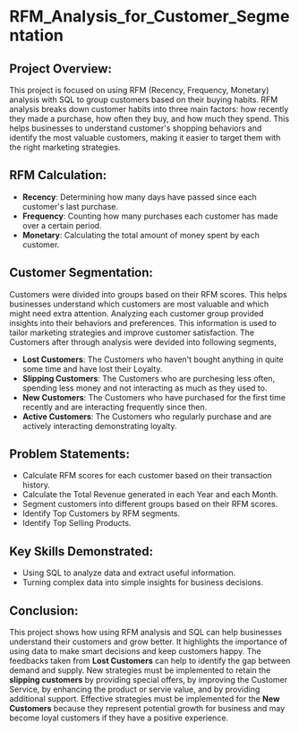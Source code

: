 # RFM_Analysis_for_Customer_Segmentation
## Project Overview:
This project is focused on using RFM (Recency, Frequency, Monetary) analysis with SQL to group customers based on their buying habits. RFM analysis breaks down customer habits into three main factors: how recently they made a purchase, how often they buy, and how much they spend. This helps businesses to understand customer's shopping behaviors and identify the most valuable customers, making it easier to target them with the right marketing strategies.

## RFM Calculation:
- **Recency**: Determining how many days have passed since each customer's last purchase.
- **Frequency**: Counting how many purchases each customer has made over a certain period.
- **Monetary**: Calculating the total amount of money spent by each customer.

## Customer Segmentation:
Customers were divided into groups based on their RFM scores. This helps businesses understand which customers are most valuable and which might need extra attention. Analyzing each customer group provided insights into their behaviors and preferences. This information is used to tailor marketing strategies and improve customer satisfaction. The Customers after through analysis were devided into following segments,
- **Lost Customers**: The Customers who haven't bought anything in quite some time and have lost their Loyalty.
- **Slipping Customers**: The Customers who are purchesing less often, spending less money and not interacting as much as they used to.
- **New Customers**: The Customers who have purchased for the first time recently and are interacting frequently since then.
- **Active Customers**: The Customers who regularly purchase and are actively interacting demonstrating loyalty.

## Problem Statements:
- Calculate RFM scores for each customer based on their transaction history.
- Calculate the Total Revenue generated in each Year and each Month.
- Segment customers into different groups based on their RFM scores.
- Identify Top Customers by RFM segments.
- Identify Top Selling Products.

## Key Skills Demonstrated:
- Using SQL to analyze data and extract useful information.
- Turning complex data into simple insights for business decisions.

## Conclusion:
This project shows how using RFM analysis and SQL can help businesses understand their customers and grow better. It highlights the importance of using data to make smart decisions and keep customers happy. The feedbacks taken from **Lost Customers** can help to identify the gap between demand and supply. New strategies must be implemented to retain the **slipping customers** by providing special offers, by improving the Customer Service, by enhancing the product or servie value, and by providing additional support. Effective strategies must be implemented for the **New Customers** because they represent potential growth for business and may become loyal customers if they have a positive experience. 


